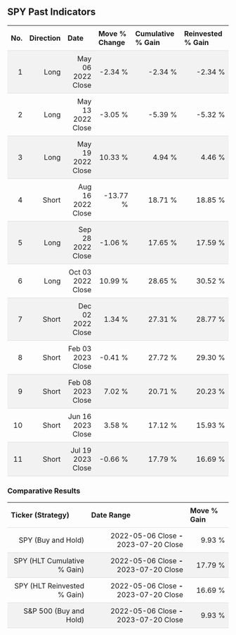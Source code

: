 
<style>
.hits {
            border-collapse: collapse;
            width: 100%;
        }
        .hits th, td {
            padding: 8px;
            border-bottom: 1px solid #ddd;
        }
        
        .hits td {text-align: right;}
        .hits th {text-align: left;}
        
        .hits tr:nth-child(even) {
            background-color: #f2f2f2;
        }
        
        .chartCol {
            width: 50%;
            float: left;
            padding: 20px;
        }  
</style>
    
<br>

## SPY Past Indicators

<table class="hits">
    <tr>
        <th>No.</th>
        <th>Direction</th>
        <th>Date</th>
        <th>Move % Change</th>
        <th>Cumulative % Gain</th>
        <th>Reinvested % Gain</th>
      </tr>
    <tr>
        <td>1</td>
        <td>Long</td>
        <td>May 06 2022 Close</td>
        <td>-2.34 %</td>
        <td>-2.34 %</td>
        <td>-2.34 %</td>
    </tr>
    <tr>
        <td>2</td>
        <td>Long</td>
        <td>May 13 2022 Close</td>
        <td>-3.05 %</td>
        <td>-5.39 %</td>
        <td>-5.32 %</td>
    </tr>
    <tr>
        <td>3</td>
        <td>Long</td>
        <td>May 19 2022 Close</td>
        <td>10.33 %</td>
        <td>4.94 %</td>
        <td>4.46 %</td>
    </tr>
    <tr>
        <td>4</td>
        <td>Short</td>
        <td>Aug 16 2022 Close</td>
        <td>-13.77 %</td>
        <td>18.71 %</td>
        <td>18.85 %</td>
    </tr>
    <tr>
        <td>5</td>
        <td>Long</td>
        <td>Sep 28 2022 Close</td>
        <td>-1.06 %</td>
        <td>17.65 %</td>
        <td>17.59 %</td>
    </tr>
    <tr>
        <td>6</td>
        <td>Long</td>
        <td>Oct 03 2022 Close</td>
        <td>10.99 %</td>
        <td>28.65 %</td>
        <td>30.52 %</td>
    </tr>
    <tr>
        <td>7</td>
        <td>Short</td>
        <td>Dec 02 2022 Close</td>
        <td>1.34 %</td>
        <td>27.31 %</td>
        <td>28.77 %</td>
    </tr>
    <tr>
        <td>8</td>
        <td>Short</td>
        <td>Feb 03 2023 Close</td>
        <td>-0.41 %</td>
        <td>27.72 %</td>
        <td>29.30 %</td>
    </tr>
    <tr>
        <td>9</td>
        <td>Short</td>
        <td>Feb 08 2023 Close</td>
        <td>7.02 %</td>
        <td>20.71 %</td>
        <td>20.23 %</td>
    </tr>
    <tr>
        <td>10</td>
        <td>Short</td>
        <td>Jun 16 2023 Close</td>
        <td>3.58 %</td>
        <td>17.12 %</td>
        <td>15.93 %</td>
    </tr>
    <tr>
        <td>11</td>
        <td>Short</td>
        <td>Jul 19 2023 Close</td>
        <td>-0.66 %</td>
        <td>17.79 %</td>
        <td>16.69 %</td>
    </tr>
    
</table>

### Comparative Results

<table class="hits">
    <thead>
        <th>Ticker (Strategy)</th>
        <th>Date Range</th>
        <th>Move % Gain</th>
    </thead>
    <tbody>
        <tr>
            <td>SPY (Buy and Hold)</td>
            <td>2022-05-06 Close <b>-</b> 2023-07-20 Close</td>
            <td>9.93 %</td>
        </tr>
        <tr>
            <td>SPY (HLT Cumulative % Gain)</td>
            <td>2022-05-06 Close <b>-</b> 2023-07-20 Close</td>
            <td>17.79 %</td>
        </tr>
        <tr>
            <td>SPY (HLT Reinvested % Gain)</td>
            <td>2022-05-06 Close <b>-</b> 2023-07-20 Close</td>
            <td>16.69 %</td>
        </tr>
        <tr>
            <td>S&P 500 (Buy and Hold)</td>
            <td>2022-05-06 Close <b>-</b> 2023-07-20 Close</td>
            <td>9.93 %</td>
        </tr>
    </tbody>
</table>
<br>
<br>